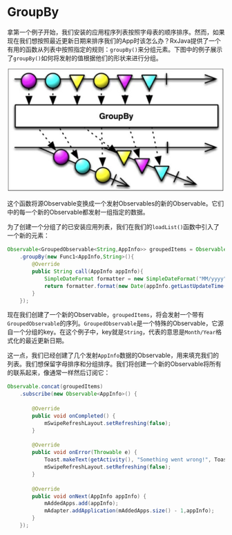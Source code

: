 # GroupBy

拿第一个例子开始，我们安装的应用程序列表按照字母表的顺序排序。然而，如果现在我们想按照最近更新日期来排序我们的App时该怎么办？RxJava提供了一个有用的函数从列表中按照指定的规则：`groupBy()`来分组元素。下图中的例子展示了`groupBy()`如何将发射的值根据他们的形状来进行分组。

![](chapter5_8.png)

这个函数将源Observable变换成一个发射Observables的新的Observable。它们中的每一个新的Observable都发射一组指定的数据。

为了创建一个分组了的已安装应用列表，我们在我们的`loadList()`函数中引入了一个新的元素：
```java
Observable<GroupedObservable<String,AppInfo>> groupedItems = Observable.from(apps)
    .groupBy(new Func1<AppInfo,String>(){
        @Override
        public String call(AppInfo appInfo){
            SimpleDateFormat formatter = new SimpleDateFormat("MM/yyyy");
            return formatter.format(new Date(appInfo.getLastUpdateTime()));
        }
    });
```
现在我们创建了一个新的Observable，`groupedItems`，将会发射一个带有`GroupedObservable`的序列。`GroupedObservable`是一个特殊的Observable，它源自一个分组的key。在这个例子中，key就是`String`，代表的意思是`Month/Year`格式化的最近更新日期。

这一点，我们已经创建了几个发射`AppInfo`数据的Observable，用来填充我们的列表。我们想保留字母排序和分组排序。我们将创建一个新的Observable将所有的联系起来，像通常一样然后订阅它：

```java
Observable.concat(groupedItems)
    .subscribe(new Observable<AppInfo>() {

        @Override
        public void onCompleted() {
            mSwipeRefreshLayout.setRefreshing(false);
        }

        @Override
        public void onError(Throwable e) {
            Toast.makeText(getActivity(), "Something went wrong!", Toast.LENGTH_SHORT).show();
            mSwipeRefreshLayout.setRefreshing(false);
        }

        @Override
        public void onNext(AppInfo appInfo) {
            mAddedApps.add(appInfo); 
            mAdapter.addApplication(mAddedApps.size() - 1,appInfo);
        }
    });
```














































